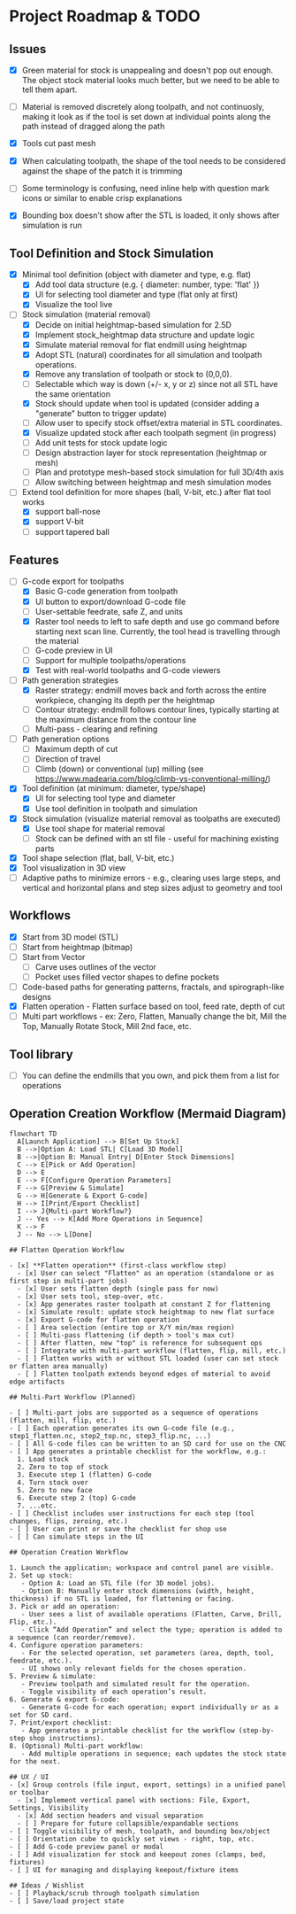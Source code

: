# Project Roadmap & TODO

## Issues
- [x] Green material for stock is unappealing and doesn't pop out enough. The object stock material looks much better, but we need to be able to tell them apart.
- [ ] Material is removed discretely along toolpath, and not continuosly, making it look as if the tool is set down at individual points along the path instead of dragged along the path
- [x] Tools cut past mesh
- [x] When calculating toolpath, the shape of the tool needs to be considered against the shape of the patch it is trimming
- [ ] Some terminology is confusing, need inline help with question mark icons or similar to enable crisp explanations 
- [x] Bounding box doesn't show after the STL is loaded, it only shows after simulation is run


## Tool Definition and Stock Simulation

- [x] Minimal tool definition (object with diameter and type, e.g. flat)
  - [x] Add tool data structure (e.g. { diameter: number, type: 'flat' })
  - [x] UI for selecting tool diameter and type (flat only at first)
  - [x] Visualize the tool live

- [ ] Stock simulation (material removal)
  - [x] Decide on initial heightmap-based simulation for 2.5D
  - [x] Implement stock_heightmap data structure and update logic
  - [x] Simulate material removal for flat endmill using heightmap
  - [x] Adopt STL (natural) coordinates for all simulation and toolpath operations.
  - [x] Remove any translation of toolpath or stock to (0,0,0).
  - [ ] Selectable which way is down (+/- x, y or z) since not all STL have the same orientation
  - [x] Stock should update when tool is updated (consider adding a "generate" button to trigger update)
  - [ ] Allow user to specify stock offset/extra material in STL coordinates.
  - [x] Visualize updated stock after each toolpath segment (in progress)
  - [ ] Add unit tests for stock update logic
  - [ ] Design abstraction layer for stock representation (heightmap or mesh)
  - [ ] Plan and prototype mesh-based stock simulation for full 3D/4th axis
  - [ ] Allow switching between heightmap and mesh simulation modes

- [ ] Extend tool definition for more shapes (ball, V-bit, etc.) after flat tool works
  - [x] support ball-nose
  - [x] support V-bit
  - [ ] support tapered ball

## Features
- [ ] G-code export for toolpaths
  - [x] Basic G-code generation from toolpath
  - [x] UI button to export/download G-code file
  - [ ] User-settable feedrate, safe Z, and units
  - [x] Raster tool needs to left to safe depth and use go command before starting next scan line. Currently, the tool head is travelling through the material
  - [ ] G-code preview in UI
  - [ ] Support for multiple toolpaths/operations
  - [x] Test with real-world toolpaths and G-code viewers

- [ ] Path generation strategies
  - [x] Raster strategy: endmill moves back and forth across the entire workpiece, changing its depth per the heightmap
  - [ ] Contour strategy: endmill follows contour lines, typically starting at the maximum distance from the contour line
  - [ ] Multi-pass - clearing and refining

- [ ] Path generation options
  - [ ] Maximum depth of cut
  - [ ] Direction of travel
  - [ ] Climb (down) or conventional (up) milling (see https://www.madearia.com/blog/climb-vs-conventional-milling/)

- [x] Tool definition (at minimum: diameter, type/shape)
  - [x] UI for selecting tool type and diameter
  - [x] Use tool definition in toolpath and simulation

- [x] Stock simulation (visualize material removal as toolpaths are executed)
  - [x] Use tool shape for material removal
  - [ ] Stock can be defined with an stl file - useful for machining existing parts

- [x] Tool shape selection (flat, ball, V-bit, etc.)
- [x] Tool visualization in 3D view
- [ ] Adaptive paths to minimize errors - e.g., clearing uses large steps, and vertical and horizontal plans and step sizes adjust to geometry and tool

## Workflows
- [x] Start from 3D model (STL)
- [ ] Start from heightmap (bitmap)
- [ ] Start from Vector
    - [ ] Carve uses outlines of the vector
    - [ ] Pocket uses filled vector shapes to define pockets
- [ ] Code-based paths for generating patterns, fractals, and spirograph-like designs
- [x] Flatten operation - Flatten surface based on tool, feed rate, depth of cut
- [ ] Multi part workflows - ex: Zero, Flatten, Manually change the bit, Mill the Top, Manually Rotate Stock, Mill 2nd face, etc.

## Tool library
- [ ] You can define the endmills that you own, and pick them from a list for operations

## Operation Creation Workflow (Mermaid Diagram)

```mermaid
flowchart TD
  A[Launch Application] --> B[Set Up Stock]
  B -->|Option A: Load STL| C[Load 3D Model]
  B -->|Option B: Manual Entry| D[Enter Stock Dimensions]
  C --> E[Pick or Add Operation]
  D --> E
  E --> F[Configure Operation Parameters]
  F --> G[Preview & Simulate]
  G --> H[Generate & Export G-code]
  H --> I[Print/Export Checklist]
  I --> J{Multi-part Workflow?}
  J -- Yes --> K[Add More Operations in Sequence]
  K --> F
  J -- No --> L[Done]

## Flatten Operation Workflow

- [x] **Flatten operation** (first-class workflow step)
  - [x] User can select "Flatten" as an operation (standalone or as first step in multi-part jobs)
  - [x] User sets flatten depth (single pass for now)
  - [x] User sets tool, step-over, etc.
  - [x] App generates raster toolpath at constant Z for flattening
  - [x] Simulate result: update stock heightmap to new flat surface
  - [x] Export G-code for flatten operation
  - [ ] Area selection (entire top or X/Y min/max region)
  - [ ] Multi-pass flattening (if depth > tool's max cut)
  - [ ] After flatten, new "top" is reference for subsequent ops
  - [ ] Integrate with multi-part workflow (flatten, flip, mill, etc.)
  - [ ] Flatten works with or without STL loaded (user can set stock or flatten area manually)
  - [ ] Flatten toolpath extends beyond edges of material to avoid edge artifacts

## Multi-Part Workflow (Planned)

- [ ] Multi-part jobs are supported as a sequence of operations (flatten, mill, flip, etc.)
- [ ] Each operation generates its own G-code file (e.g., step1_flatten.nc, step2_top.nc, step3_flip.nc, ...)
- [ ] All G-code files can be written to an SD card for use on the CNC
- [ ] App generates a printable checklist for the workflow, e.g.:
  1. Load stock
  2. Zero to top of stock
  3. Execute step 1 (flatten) G-code
  4. Turn stock over
  5. Zero to new face
  6. Execute step 2 (top) G-code
  7. ...etc.
- [ ] Checklist includes user instructions for each step (tool changes, flips, zeroing, etc.)
- [ ] User can print or save the checklist for shop use
- [ ] Can simulate steps in the UI

## Operation Creation Workflow

1. Launch the application; workspace and control panel are visible.
2. Set up stock:
   - Option A: Load an STL file (for 3D model jobs).
   - Option B: Manually enter stock dimensions (width, height, thickness) if no STL is loaded, for flattening or facing.
3. Pick or add an operation:
   - User sees a list of available operations (Flatten, Carve, Drill, Flip, etc.).
   - Click “Add Operation” and select the type; operation is added to a sequence (can reorder/remove).
4. Configure operation parameters:
   - For the selected operation, set parameters (area, depth, tool, feedrate, etc.).
   - UI shows only relevant fields for the chosen operation.
5. Preview & simulate:
   - Preview toolpath and simulated result for the operation.
   - Toggle visibility of each operation’s result.
6. Generate & export G-code:
   - Generate G-code for each operation; export individually or as a set for SD card.
7. Print/export checklist:
   - App generates a printable checklist for the workflow (step-by-step shop instructions).
8. (Optional) Multi-part workflow:
   - Add multiple operations in sequence; each updates the stock state for the next.

## UX / UI
- [x] Group controls (file input, export, settings) in a unified panel or toolbar
  - [x] Implement vertical panel with sections: File, Export, Settings, Visibility
  - [x] Add section headers and visual separation
  - [ ] Prepare for future collapsible/expandable sections
- [ ] Toggle visibility of mesh, toolpath, and bounding box/object
- [ ] Orientation cube to quickly set views - right, top, etc.
- [ ] Add G-code preview panel or modal
- [ ] Add visualization for stock and keepout zones (clamps, bed, fixtures)
- [ ] UI for managing and displaying keepout/fixture items

## Ideas / Wishlist
- [ ] Playback/scrub through toolpath simulation
- [ ] Save/load project state
